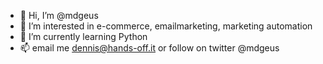 - 👋 Hi, I’m @mdgeus
- 👀 I’m interested in e-commerce, emailmarketing, marketing automation
- 🌱 I’m currently learning Python
- 📫 email me dennis@hands-off.it or follow on twitter @mdgeus

<!---
mdgeus/mdgeus is a ✨ special ✨ repository because its `README.md` (this file) appears on your GitHub profile.
You can click the Preview link to take a look at your changes.
--->
